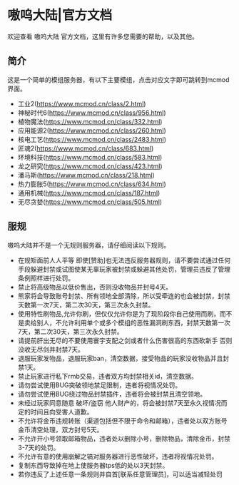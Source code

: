 # 嗷呜大陆|官方文档

欢迎查看 嗷呜大陆 官方文档，这里有许多您需要的帮助，以及其他。

## 简介


这是一个简单的模组服务器，有以下主要模组，点击对应文字即可跳转到mcmod界面。
* 工业2(https://www.mcmod.cn/class/2.html)
* 神秘时代6(https://www.mcmod.cn/class/956.html)
* 植物魔法(https://www.mcmod.cn/class/332.html)
* 应用能源2(https://www.mcmod.cn/class/260.html)
* 核电工艺(https://www.mcmod.cn/class/2483.html)
* 匠魂2(https://www.mcmod.cn/class/683.html)
* 环境科技(https://www.mcmod.cn/class/583.html)
* 龙之研究(https://www.mcmod.cn/class/423.html)
* 潘马斯(https://www.mcmod.cn/class/218.html)
* 热力膨胀5(https://www.mcmod.cn/class/634.html)
* 通用机械(https://www.mcmod.cn/class/187.html)
* 无尽贪婪(https://www.mcmod.cn/class/505.html)

## 服规


嗷呜大陆并不是一个无规则服务器，请仔细阅读以下规则。

* 在规矩面前人人平等 即使[赞助]也无法违反服务器规则，请不要尝试通过任何手段躲避封禁或试图使某无辜玩家被封禁或躲避其他处罚，管理员违反了管理条例照样进行处罚。
* 禁止将高级物品以低价售出，否则没收物品并封号4天。
* 熊家将会导致账号封禁、所有领地全部清除，所以受牵连的也会被封禁，封禁天数第一次7天，第二次30天，第三次永久封禁。
* 使用特性刷物品,允许你刷，但仅仅允许你是为了现阶段你自己使用而刷，而不是卖给别人，不允许利用单个或多个模组的恶性漏洞刷东西，封禁天数第一次7天，第二次30天，第三次永久封禁。
* 请提前肝出无尽的不要使用寰宇支配之剑或者什么伤害很高的东西砍新手 否则没收无尽剑并封禁7天。
* 退服玩家发物品，退服玩家ban，清空数据，接受物品的玩家没收物品并且封禁1天。
* 禁止玩家进行私下rmb交易，违者双方均封禁相关id，清空数据。
* 请勿尝试使用BUG突破领地禁足限制，违者将视情况处罚。
* 请勿尝试使用BUG绕过物品封禁插件，违者将会被封禁且清空领地。
* 未经过玩家同意随意 破坏/盗窃 他人财产的，将会被封禁7天至永久视情况而定的时间且向受害人道歉。
* 不允许将金币违规转账（渠道包括但不限于命令和邮箱），违者处以双方账号金币清空处理，双方封号5天。
* 不允许开小号领取邮箱物品，违者处以删除小号，删除物品，清除金币，封禁3-7天的处罚。
* 不允许有意的使用崩解之镐对服务器进行恶性破坏，违者将视情况处罚。
* 复制东西导致掉在地上使服务器tps低的处以3天封禁。
* 若你违反了上述任意一条规则并自首[联系任意管理员]，可以适当减轻处罚
